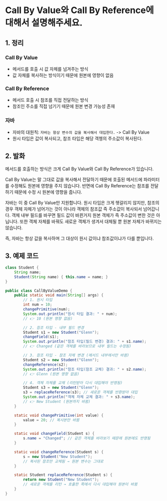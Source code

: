 # Call By Value와 Call By Reference에 대해서 설명해주세요.

## 1. 정리

### Call By Value
- 메서드를 호출 시 값 자체를 넘겨주는 방식
- 값 자체를 복사하는 방식이기 때문에 원본에 영향이 없음

### Call By Reference
- 메서드 호출 시 참조를 직접 전달하는 방식
- 참조인 주소를 직접 넘기기 때문에 원본 변경 가능성 존재

### 자바
- 자바의 대원칙: `자바는 항상 변수의 값을 복사해서 대입한다.` -> Call By Value
- 원시 타입은 값이 복사되고, 참조 타입은 해당 객쳉의 주소값이 복사된다.

## 2. 발화
메서드를 호출하는 방식은 크게 Call By Value와 Call By Reference가 있습니다.

Call By Value는 말 그대로 값을 복사해서 전달하기 때문에 호출된 메서드에 파라미터를 수정해도 원본에 영향을 주지 않습니다.
반면에 Call By Reference는 참조를 전달하기 때문에 수정 시 원본에 영향을 줍니다.

자바는 이 중 Call By Value만 지원합니다. 원시 타입은 크게 헷갈리지 않지만, 참조의 경우 객체 자체가 넘어가는 것이 아니라
객체의 참조값 즉 주소값이 복사되서 넘어갑니다.
객체 내부 필드를 바꾸면 필드 값이 바뀐거지 원본 객체가 즉 주소값이 변한 것은 아닙니다.
또한 객체 자체를 바꿔도 새로운 객체가 생겨서 대체될 뿐 원본 자체가 바뀌지는 않습니다.

즉, 자바는 항상 값을 복사하며 그 대상이 원시 값이냐 참조값이냐가 다를 뿐입니다.

## 3. 예제 코드
```java
class Student {
    String name;
    Student(String name) { this.name = name; }
}

public class CallByValueDemo {
    public static void main(String[] args) {
        // 1. 원시 타입
        int num = 10;
        changePrimitive(num);
        System.out.println("원시 타입 결과: " + num);
        // 👉 10 (원본 영향 없음)

        // 2. 참조 타입 - 내부 필드 변경
        Student s1 = new Student("Glenn");
        changeField(s1);
        System.out.println("참조 타입(필드 변경) 결과: " + s1.name);
        // 👉 Changed (같은 객체를 바라보므로 내부 필드는 수정됨)

        // 3. 참조 타입 - 참조 자체 변경 (메서드 내부에서만 바뀜)
        Student s2 = new Student("Glenn");
        changeReference(s2);
        System.out.println("참조 타입(참조 교체) 결과: " + s2.name);
        // 👉 Glenn (원본 영향 없음)

        // 4. 객체 자체를 교체 (리턴받아 다시 대입해야 반영됨)
        Student s3 = new Student("Glenn");
        s3 = replaceReference(s3); // 새로운 객체를 반환받아 대입
        System.out.println("객체 자체 교체 결과: " + s3.name);
        // 👉 New Student (원본까지 바뀜)
    }

    static void changePrimitive(int value) {
        value = 20; // 복사본만 바뀜
    }

    static void changeField(Student s) {
        s.name = "Changed"; // 같은 객체를 바라보기 때문에 원본에도 반영됨
    }

    static void changeReference(Student s) {
        s = new Student("New Student");
        // 복사된 참조만 교체됨 → 원본 변수는 그대로
    }

    static Student replaceReference(Student s) {
        return new Student("New Student");
        // 새로운 객체를 리턴 → 호출한 쪽에서 다시 대입해야 원본이 바뀜
    }
}
```